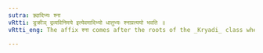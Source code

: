 ```yaml
---
sutra: क्र्यादिभ्यः श्ना
vRtti: डुक्रीञ् द्रव्यविनिमये इत्येवमादिभ्यो धातुभ्यः श्नाप्रत्ययो भवति ॥
vRtti_eng: The affix श्ना comes after the roots of the _Kryadi_ class when a _sarvadhatuka_ affix follows denoting the agent.

---
```

